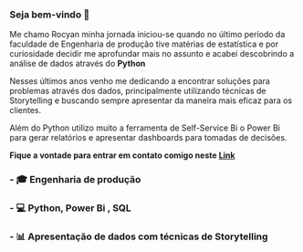 ### Seja bem-vindo 👋

Me chamo Rocyan minha jornada iniciou-se quando no último período da faculdade de Engenharia de produção tive matérias de estatística e por curiosidade decidir me aprofundar mais no assunto e acabei descobrindo a análise de dados através do **Python**

Nesses últimos anos venho me dedicando a encontrar soluções para problemas através dos dados, principalmente utilizando técnicas de Storytelling e buscando sempre apresentar da maneira mais eficaz para os clientes.

Além do Python utilizo muito a ferramenta de Self-Service Bi o Power Bi para gerar relatórios e apresentar dashboards para tomadas de decisões.

**Fique a vontade para entrar em contato comigo neste [Link](https://www.linkedin.com/in/rocyanfan/)**

### - 🎓 Engenharia de produção

### - 💻 Python, Power Bi , SQL

### - 📊 Apresentação de dados com técnicas de Storytelling

